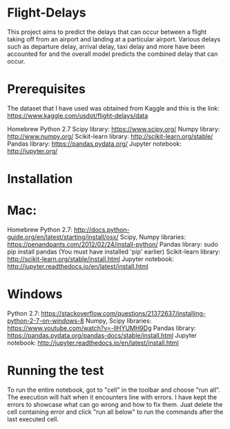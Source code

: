 # Flight-Delays
This project aims to predict the delays that can occur between a flight taking off from an airport and landing at a particular airport. Various delays such as departure delay, arrival delay, taxi delay and more have been accounted for and the overall model predicts the combined delay that can occur.

# Prerequisites
The dataset that I have used was obtained from Kaggle and this is the link: https://www.kaggle.com/usdot/flight-delays/data

Homebrew Python 2.7
Scipy library: https://www.scipy.org/
Numpy library: http://www.numpy.org/
Scikit-learn library: http://scikit-learn.org/stable/
Pandas library: https://pandas.pydata.org/
Jupyter notebook: http://jupyter.org/

# Installation
# Mac:
Homebrew Python 2.7: http://docs.python-guide.org/en/latest/starting/install/osx/
Scipy, Numpy libraries: https://penandpants.com/2012/02/24/install-python/
Pandas library: sudo pip install pandas (You must have installed 'pip' earlier) 
Scikit-learn library: http://scikit-learn.org/stable/install.html
Jupyter notebook: http://jupyter.readthedocs.io/en/latest/install.html

# Windows
Python 2.7: https://stackoverflow.com/questions/21372637/installing-python-2-7-on-windows-8
Numpy, Scipy libraries: https://www.youtube.com/watch?v=-llHYUMH9Dg
Pandas library: https://pandas.pydata.org/pandas-docs/stable/install.html
Jupyter notebook: http://jupyter.readthedocs.io/en/latest/install.html

# Running the test
To run the entire notebook, got to "cell" in the toolbar and choose "run all". The execution will halt when it encounters line with errors.
I have kept the errors to showcase what can go wrong and how to fix them. Juat delete the cell containing error and click "run all below" to run the commands after the last executed cell.
